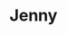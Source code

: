 ---
title: Jenny
date: 
draft: false

# descripcion
description : Aros pasantes colgantes en plata 925 y cristal microcubic. Línea premium.

materials: Plata 925

color: 

dimensions: Largo 8,00 cm x 1,50 cm 

code: 01-01-1158

type: "Aros"

categories: []

price: $18.950,00

price_eftvo: $16.110,00

# Images
# first image will be shown in the product page
images:
  # - image: "images/path_to_image"
  # La ubicacion de las imagenes es imagenes/Aros/Aros.Colgantes/01-01-1158-jenny
  - image: "./images/aros/colgantes/01-01-1158-jenny_a.jpg"
  - image: "./images/aros/colgantes/01-01-1158-jenny_b.jpg"
---